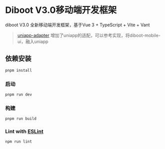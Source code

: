 # Diboot V3.0移动端开发框架

diboot V3.0 全新移动端开发框架，基于Vue 3 + TypeScript + Vite + Vant

> [uniapp-adapter](uniapp-adapter) 增加了uniapp的适配，可以参考实现，将diboot-mobile-ui，融入uniapp

## 依赖安装

```sh
pnpm install
```

### 启动

```sh
pnpm run dev
```

### 构建

```sh
pnpm run build
```

### Lint with [ESLint](https://eslint.org/)

```sh
npm run lint
```
